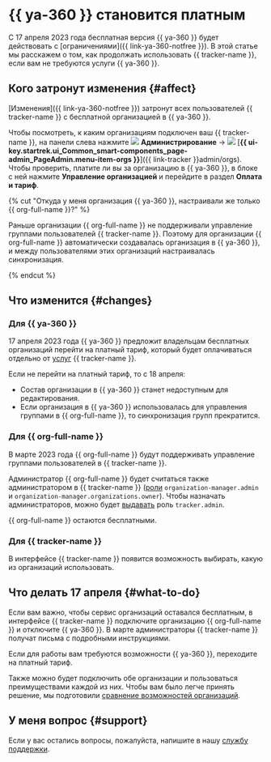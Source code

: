 # {{ ya-360 }} становится платным

С 17 апреля 2023 года бесплатная версия {{ ya-360 }} будет действовать с [ограничениями]({{ link-ya-360-notfree }}). В этой статье мы расскажем о том, как продолжать использовать {{ tracker-name }}, если вам не требуются услуги {{ ya-360 }}.

## Кого затронут изменения {#affect}

[Изменения]({{ link-ya-360-notfree }}) затронут всех пользователей {{ tracker-name }} с бесплатной организацией в {{ ya-360 }}.

Чтобы посмотреть, к каким организациям подключен ваш {{ tracker-name }}, на панели слева нажмите ![](../_assets/tracker/svg/admin.svg) **Администрирование** → ![](../_assets/tracker/svg/organizations.svg) [**{{ ui-key.startrek.ui_Common_smart-components_page-admin_PageAdmin.menu-item-orgs }}**]({{ link-tracker }}admin/orgs). Чтобы проверить, платите ли вы за организацию в {{ ya-360 }}, в блоке с ней нажмите **Управление организацией** и перейдите в раздел **Оплата и тариф**.

{% cut "Откуда у меня организация {{ ya-360 }}, настраивали же только {{ org-full-name }}?" %}

Раньше организации {{ org-full-name }} не поддерживали управление группами пользователей {{ tracker-name }}. Поэтому для организации {{ org-full-name }} автоматически создавалась организация в {{ ya-360 }}, и между пользователями этих организаций настраивалась синхронизация.

{% endcut %}

## Что изменится {#changes}

### Для {{ ya-360 }}

17 апреля 2023 года {{ ya-360 }} предложит владельцам бесплатных организаций перейти на платный тариф, который будет оплачиваться отдельно от [услуг](./pricing.md) {{ tracker-name }}.

Если не перейти на платный тариф, то с 18 апреля:
* Состав организации в {{ ya-360 }} станет недоступным для редактирования.
* Если организация в {{ ya-360 }} использовалась для управления группами в {{ org-full-name }}, то синхронизация групп прекратится.

### Для {{ org-full-name }}

В марте 2023 года {{ org-full-name }} будут поддерживать управление группами пользователей в {{ tracker-name }}.

Администратор {{ org-full-name }} будет считаться также администратором в {{ tracker-name }} ([роли](../organization/security/index.md#admin) `organization-manager.admin` и `organization-manager.organizations.owner`). Чтобы назначать администраторов, можно будет [выдавать](../organization/security/index.md) роль `tracker.admin`.

{{ org-full-name }} остаются бесплатными.

### Для {{ tracker-name }}

В интерфейсе {{ tracker-name }} появится возможность выбирать, какую из организаций использовать.

## Что делать 17 апреля {#what-to-do}

Если вам важно, чтобы сервис организаций оставался бесплатным, в интерфейсе {{ tracker-name }} подключите организацию {{ org-full-name }} и отключите {{ ya-360 }}. В марте администраторы {{ tracker-name }} получат письма с подробными инструкциями.

Если для работы вам требуются возможности {{ ya-360 }}, переходите на платный тариф.

Также можно будет подключить обе организации и пользоваться преимуществами каждой из них. Чтобы вам было легче принять решение, мы подготовили [сравнение возможностей организаций](./cloud-vs-360.md#features).

## У меня вопрос {#support}

Если у вас остались вопросы, пожалуйста, напишите в нашу [службу поддержки](troubleshooting.md).

